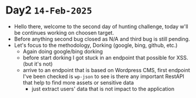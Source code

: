 # Day2 `14-Feb-2025`
- Hello there, welcome to the second day of hunting challenge, today w'll be continues working on choosen target.
- Before anything second bug closed as N/A and third bug is still pending.
- Let's focus to the methodology, Dorking (google, bing, github, etc.)
    - Again doing google/bing dorking
    - before start dorking I got stuck in an endpoint that possible for XSS. (but it's not)
    - arrive to an endpoint that is based on Wordpress CMS, first endpoint I've been checked is `wp-json` to see is there any important RestAPI that help to find more assets or sensitive data
        - just extract users' data that is not impact to the application
